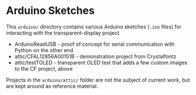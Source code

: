 Arduino Sketches
================

This `arduino/` directory contains various Arduino sketches (`.ino` files)
for interacting with the transparent-display project.

 - ArduinoReadUSB - proof of concept for serial communication with Python on the other end
 - attic/CFAL12856A00151B - demonstration project from Crystalfontz
 - attic/testTOLED - transparent OLED test that adds a few custom images to the CF project, above

Projects in the `arduino/attic/` folder are not the subject of current work,
but are kept around as reference material.

